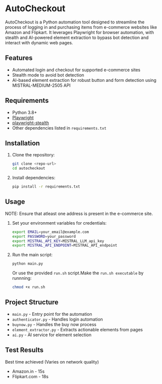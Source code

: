 # AutoCheckout

AutoCheckout is a Python automation tool designed to streamline the process of logging in and purchasing items from e-commerce websites like Amazon and Flipkart. It leverages Playwright for browser automation, with stealth and AI-powered element extraction to bypass bot detection and interact with dynamic web pages.

## Features

-   Automated login and checkout for supported e-commerce sites
-   Stealth mode to avoid bot detection
-   AI-based element extraction for robust button and form detection using MISTRAL-MEDIUM-2505 API

## Requirements

-   Python 3.8+
-   [Playwright](https://playwright.dev/python/)
-   [playwright-stealth](https://github.com/AtuboDad/playwright-stealth)
-   Other dependencies listed in `requirements.txt`

## Installation

1. Clone the repository:
    ```bash
    git clone <repo-url>
    cd autocheckout
    ```
2. Install dependencies:
    ```bash
    pip install -r requirements.txt
    ```

## Usage

NOTE: Ensure that atleast one address is present in the e-commerce site.

1. Set your environment variables for credentials:
    ```bash
    export EMAIL=your_email@example.com
    export PASSWORD=your_password
    export MISTRAL_API_KEY=MISTRAL_LLM_api_key
    export MISTRAL_API_ENDPOINT=MISTRAL_API_endpoint
    ```
2. Run the main script:
    ```bash
    python main.py
    ```
    Or use the provided `run.sh` script.Make the `run.sh executable` by runnning:
    ```bash
    chmod +x run.sh
    ```

## Project Structure

-   `main.py` - Entry point for the automation
-   `authenticator.py` - Handles login automation
-   `buynow.py` - Handles the buy now process
-   `element_extractor.py` - Extracts actionable elements from pages
-   `ai.py` - AI service for element selection

## Test Results

Best time achieved (Varies on network quality)

-   Amazon.in - 15s
-   Flipkart.com - 18s
